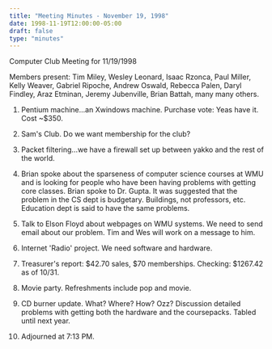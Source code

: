 ```yaml
---
title: "Meeting Minutes - November 19, 1998"
date: 1998-11-19T12:00:00-05:00
draft: false
type: "minutes"
---
```


Computer Club Meeting for 11/19/1998 </p><p>
Members present: Tim Miley, Wesley Leonard, Isaac Rzonca, Paul Miller, Kelly Weaver, Gabriel Ripoche, Andrew Oswald, Rebecca Palen, Daryl Findley, Araz Etminan, Jeremy Jubenville, Brian Battah, many many others. </p><p>
1) Pentium machine...an Xwindows machine.  Purchase vote: Yeas have it.  Cost ~$350.   </p><p>
2) Sam's Club.  Do we want membership for the club?   </p><p>
3) Packet filtering...we have a firewall set up between yakko and the rest of the world. </p><p>
4) Brian spoke about the sparseness of computer science courses at WMU and is looking for people who have been having problems with getting core classes. Brian spoke to Dr. Gupta.  It was suggested that the problem in the CS dept is budgetary.  Buildings, not professors, etc.  Education dept is said to have the same problems. </p><p>
5) Talk to Elson Floyd about webpages on WMU systems.  We need to send email about our problem.  Tim and Wes will work on a message to him. </p><p>
6) Internet 'Radio' project.  We need software and hardware.   </p><p>
7) Treasurer's report: $42.70 sales, $70 memberships.  Checking: $1267.42 as of 10/31. </p><p>
8) Movie party.  Refreshments include pop and movie.   </p><p>
9) CD burner update.  What?  Where?  How?  Ozz?  Discussion detailed problems with getting both the hardware and the coursepacks.  Tabled until next year. </p><p>
10) Adjourned at 7:13 PM. </p><p>
</p>
